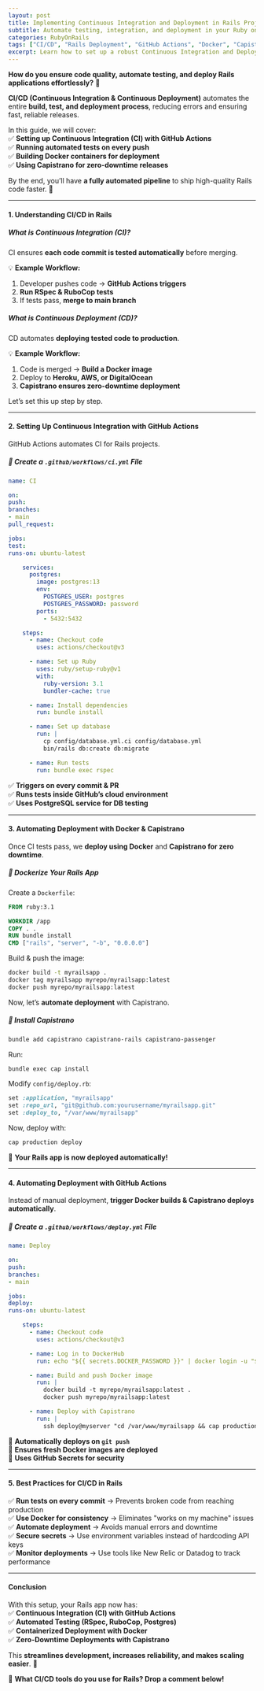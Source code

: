 ```yaml
---
layout: post
title: Implementing Continuous Integration and Deployment in Rails Projects
subtitle: Automate testing, integration, and deployment in your Ruby on Rails applications using CI/CD pipelines.
categories: RubyOnRails
tags: ["CI/CD", "Rails Deployment", "GitHub Actions", "Docker", "Capistrano", "DevOps"]
excerpt: Learn how to set up a robust Continuous Integration and Deployment (CI/CD) pipeline in your Rails projects using GitHub Actions, Docker, and Capistrano.
---
```



**How do you ensure code quality, automate testing, and deploy Rails applications effortlessly?** 🚀

**CI/CD (Continuous Integration & Continuous Deployment)** automates the entire **build, test, and deployment process**, reducing errors and ensuring fast, reliable releases.

In this guide, we will cover:  
✅ **Setting up Continuous Integration (CI) with GitHub Actions**  
✅ **Running automated tests on every push**  
✅ **Building Docker containers for deployment**  
✅ **Using Capistrano for zero-downtime releases**

By the end, you’ll have **a fully automated pipeline** to ship high-quality Rails code faster. 🚀

---

#### **1. Understanding CI/CD in Rails**
##### **What is Continuous Integration (CI)?**
CI ensures **each code commit is tested automatically** before merging.

💡 **Example Workflow:**
1. Developer pushes code → **GitHub Actions triggers**
2. **Run RSpec & RuboCop tests**
3. If tests pass, **merge to main branch**

##### **What is Continuous Deployment (CD)?**
CD automates **deploying tested code to production**.

💡 **Example Workflow:**
1. Code is merged → **Build a Docker image**
2. Deploy to **Heroku, AWS, or DigitalOcean**
3. **Capistrano ensures zero-downtime deployment**

Let’s set this up step by step.

---

#### **2. Setting Up Continuous Integration with GitHub Actions**
GitHub Actions automates CI for Rails projects.

##### **📌 Create a `.github/workflows/ci.yml` File**
```yml
name: CI

on:
push:
branches:
- main
pull_request:

jobs:
test:
runs-on: ubuntu-latest

    services:
      postgres:
        image: postgres:13
        env:
          POSTGRES_USER: postgres
          POSTGRES_PASSWORD: password
        ports:
          - 5432:5432

    steps:
      - name: Checkout code
        uses: actions/checkout@v3

      - name: Set up Ruby
        uses: ruby/setup-ruby@v1
        with:
          ruby-version: 3.1
          bundler-cache: true

      - name: Install dependencies
        run: bundle install

      - name: Set up database
        run: |
          cp config/database.yml.ci config/database.yml
          bin/rails db:create db:migrate

      - name: Run tests
        run: bundle exec rspec
```

✅ **Triggers on every commit & PR**  
✅ **Runs tests inside GitHub’s cloud environment**  
✅ **Uses PostgreSQL service for DB testing**

---

#### **3. Automating Deployment with Docker & Capistrano**
Once CI tests pass, we **deploy using Docker** and **Capistrano for zero downtime**.

##### **📌 Dockerize Your Rails App**
Create a `Dockerfile`:  
```dockerfile
FROM ruby:3.1

WORKDIR /app
COPY . .
RUN bundle install
CMD ["rails", "server", "-b", "0.0.0.0"]
```

Build & push the image:  
```sh
docker build -t myrailsapp .
docker tag myrailsapp myrepo/myrailsapp:latest
docker push myrepo/myrailsapp:latest
```

Now, let’s **automate deployment** with Capistrano.

##### **📌 Install Capistrano**
```sh
bundle add capistrano capistrano-rails capistrano-passenger
```

Run:  
```sh
bundle exec cap install
```

Modify `config/deploy.rb`:  
```ruby
set :application, "myrailsapp"
set :repo_url, "git@github.com:yourusername/myrailsapp.git"
set :deploy_to, "/var/www/myrailsapp"
```

Now, deploy with:  
```sh
cap production deploy
```

🚀 **Your Rails app is now deployed automatically!**

---

#### **4. Automating Deployment with GitHub Actions**
Instead of manual deployment, **trigger Docker builds & Capistrano deploys automatically**.

##### **📌 Create a `.github/workflows/deploy.yml` File**
```yml
name: Deploy

on:
push:
branches:
- main

jobs:
deploy:
runs-on: ubuntu-latest

    steps:
      - name: Checkout code
        uses: actions/checkout@v3

      - name: Log in to DockerHub
        run: echo "${{ secrets.DOCKER_PASSWORD }}" | docker login -u "${{ secrets.DOCKER_USERNAME }}" --password-stdin

      - name: Build and push Docker image
        run: |
          docker build -t myrepo/myrailsapp:latest .
          docker push myrepo/myrailsapp:latest

      - name: Deploy with Capistrano
        run: |
          ssh deploy@myserver "cd /var/www/myrailsapp && cap production deploy"
```

🔹 **Automatically deploys on `git push`**  
🔹 **Ensures fresh Docker images are deployed**  
🔹 **Uses GitHub Secrets for security**

---

#### **5. Best Practices for CI/CD in Rails**
✅ **Run tests on every commit** → Prevents broken code from reaching production  
✅ **Use Docker for consistency** → Eliminates "works on my machine" issues  
✅ **Automate deployment** → Avoids manual errors and downtime  
✅ **Secure secrets** → Use environment variables instead of hardcoding API keys  
✅ **Monitor deployments** → Use tools like New Relic or Datadog to track performance

---

#### **Conclusion**
With this setup, your Rails app now has:  
✅ **Continuous Integration (CI) with GitHub Actions**  
✅ **Automated Testing (RSpec, RuboCop, Postgres)**  
✅ **Containerized Deployment with Docker**  
✅ **Zero-Downtime Deployments with Capistrano**

This **streamlines development, increases reliability, and makes scaling easier**. 🚀

🔹 **What CI/CD tools do you use for Rails? Drop a comment below!**  
